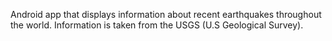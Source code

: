 Android app that displays information about recent earthquakes throughout the world. Information is taken from the USGS (U.S Geological Survey). 
